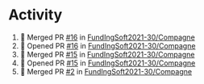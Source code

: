 # Activity
<!--START_SECTION:activity-->
1. 🎉 Merged PR [#16](https://github.com/FundIngSoft2021-30/Compagne/pull/16) in [FundIngSoft2021-30/Compagne](https://github.com/FundIngSoft2021-30/Compagne)
2. 💪 Opened PR [#16](https://github.com/FundIngSoft2021-30/Compagne/pull/16) in [FundIngSoft2021-30/Compagne](https://github.com/FundIngSoft2021-30/Compagne)
3. 🎉 Merged PR [#15](https://github.com/FundIngSoft2021-30/Compagne/pull/15) in [FundIngSoft2021-30/Compagne](https://github.com/FundIngSoft2021-30/Compagne)
4. 💪 Opened PR [#15](https://github.com/FundIngSoft2021-30/Compagne/pull/15) in [FundIngSoft2021-30/Compagne](https://github.com/FundIngSoft2021-30/Compagne)
5. 🎉 Merged PR [#2](https://github.com/FundIngSoft2021-30/Compagne/pull/2) in [FundIngSoft2021-30/Compagne](https://github.com/FundIngSoft2021-30/Compagne)
<!--END_SECTION:activity-->
